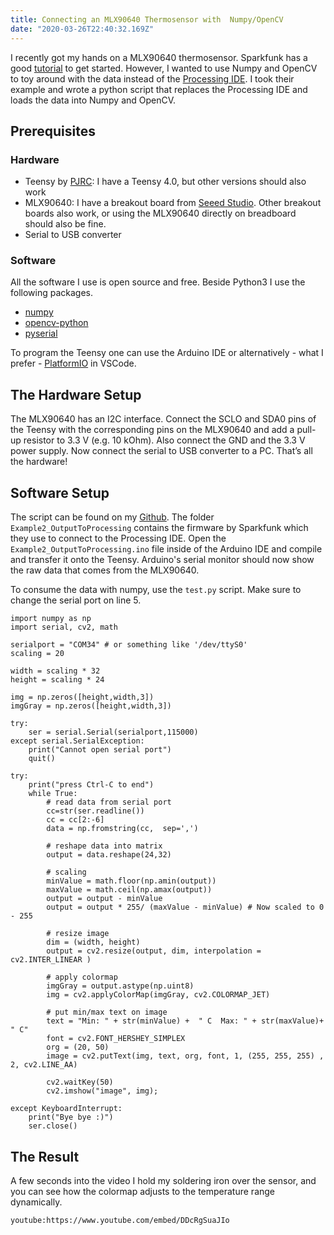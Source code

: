 ```yaml
---
title: Connecting an MLX90640 Thermosensor with  Numpy/OpenCV
date: "2020-03-26T22:40:32.169Z"
---
```

I recently got my hands on a MLX90640 thermosensor. Sparkfunk has a good
[tutorial](https://learn.sparkfun.com/tutorials/qwiic-ir-array-mlx90640-hookup-guide/all)
to get started. However, I wanted to use Numpy and OpenCV to toy around with
the data instead of the [Processing IDE](https://processing.org/). I took
their example and wrote a python script that replaces the Processing IDE and
loads the data into Numpy and OpenCV.

## Prerequisites 

### Hardware
 * Teensy by [PJRC](https://www.pjrc.com/teensy/): I have a Teensy 4.0, but other versions should also work  
 * MLX90640: I have a breakout board from [Seeed Studio](https://www.seeedstudio.com/Grove-Thermal-Imaging-Camera-IR-Array-MLX90640-55-degree-p-4335.html). Other breakout boards also work, or using the MLX90640 directly on breadboard should also be fine. 
 * Serial to USB converter

 ### Software
 All the software I use is open source and free. Beside Python3 I use the following packages.
 * [numpy](https://numpy.org/)
 * [opencv-python](https://pypi.org/project/opencv-python/) 
 * [pyserial](https://pypi.org/project/pyserial/)

To program the Teensy one can use the Arduino IDE or alternatively - what I
prefer - [PlatformIO](https://platformio.org/platformio-ide) in VSCode.

## The Hardware Setup
The MLX90640 has an I2C interface. Connect the SCLO and SDA0 pins of the Teensy with the corresponding pins on the MLX90640 and add a pull-up resistor to 3.3 V (e.g. 10 kOhm). Also connect the GND and the 3.3 V power supply. Now connect the serial to USB converter to a PC. That’s all the hardware!

## Software Setup
The script can be found on my
[Github](https://github.com/lucasgerads/MLX90640_OPENCV). The folder
`Example2_OutputToProcessing` contains the firmware by Sparkfunk which they
use to connect to the Processing IDE. Open the
`Example2_OutputToProcessing.ino` file inside of the Arduino IDE and compile
and transfer it onto the Teensy. Arduino's serial monitor should now show the
raw data that comes from the MLX90640.

To consume the data with numpy, use the `test.py` script. Make sure to change
the serial port on line 5.
```python{numberLines: true}
import numpy as np
import serial, cv2, math

serialport = "COM34" # or something like '/dev/ttyS0' 
scaling = 20

width = scaling * 32
height = scaling * 24

img = np.zeros([height,width,3])
imgGray = np.zeros([height,width,3])

try:
    ser = serial.Serial(serialport,115000)
except serial.SerialException:
    print("Cannot open serial port")
    quit()

try:
    print("press Ctrl-C to end")
    while True:
        # read data from serial port
        cc=str(ser.readline())   
        cc = cc[2:-6]
        data = np.fromstring(cc,  sep=',')
        
        # reshape data into matrix
        output = data.reshape(24,32)
        
        # scaling
        minValue = math.floor(np.amin(output))
        maxValue = math.ceil(np.amax(output))
        output = output - minValue      
        output = output * 255/ (maxValue - minValue) # Now scaled to 0 - 255   

        # resize image
        dim = (width, height)
        output = cv2.resize(output, dim, interpolation = cv2.INTER_LINEAR )
            
        # apply colormap
        imgGray = output.astype(np.uint8)
        img = cv2.applyColorMap(imgGray, cv2.COLORMAP_JET)
        
        # put min/max text on image
        text = "Min: " + str(minValue) +  " C  Max: " + str(maxValue)+ " C"  
        font = cv2.FONT_HERSHEY_SIMPLEX  
        org = (20, 50) 
        image = cv2.putText(img, text, org, font, 1, (255, 255, 255) , 2, cv2.LINE_AA) 
        
        cv2.waitKey(50)
        cv2.imshow("image", img);

except KeyboardInterrupt:
    print("Bye bye :)")
    ser.close()
```

## The Result

A few seconds into the video I hold my soldering iron over the sensor, and
you can see how the colormap adjusts to the temperature range dynamically.

`youtube:https://www.youtube.com/embed/DDcRgSuaJIo`
